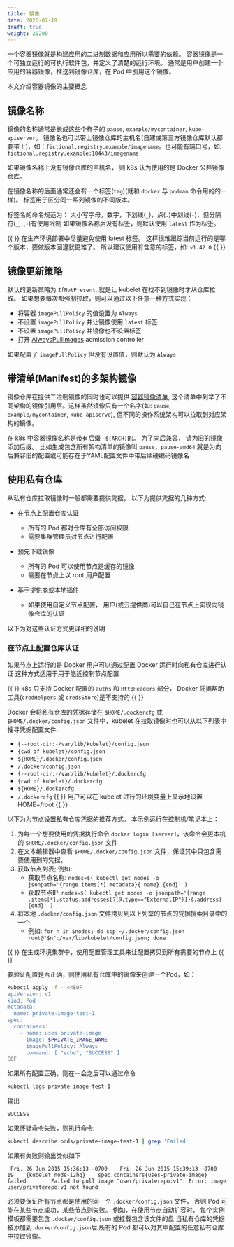 ```yaml
---
title: 镜像
date: 2020-07-19
draft: true
weight: 20200
---
```

<!-- overview -->

一个容器镜像就是构建应用的二进制数据和应用所以需要的依赖。 容器镜像是一个可独立运行的可执行软件包，并定义了清楚的运行环境。
通常是用户创建一个应用的容器镜像，推送到镜像仓库，在 Pod 中引用这个镜像。

本文介绍容器镜像的主要概念
<!-- body -->

## 镜像名称

镜像的名称通常是长成这些个样子的 `pause`, `example/mycontainer`, `kube-apiserver`。 镜像名也可以带上镜像仓库的主机名(自建或第三方镜像仓库默认都要带上)，如：`fictional.registry.example/imagename`。也可能有端口号，如: `fictional.registry.example:10443/imagename`

如果镜像名称上没有镜像仓库的主机名， 则 k8s 认为使用的是 Docker 公共镜像仓库。

在镜像名称的后面通常还会有一个标签(`tag`)(就和 `docker` 与 `podman` 命令用的的一样)。 标签用于区分同一系列镜像的不同版本。

标签名的命名规范为： 大小写字母，数字，下划线(`_`)，点(`.`)中划线(`-`)，但分隔符(`_`,`.`,`-`)有使用限制
如果镜像名称后没有标签，则默认使用 `latest` 作为标签。

{{ <warning> }}
在生产环境部署中尽量避免使用 latest 标签。 这样很难跟踪当前运行的是哪个版本，要做版本回退就更难了。
所以建议使用有含意的标签，如: `v1.42.0`
{{ </warning> }}

## 镜像更新策略

默认的更新策略为 `IfNotPresent`, 就是让 kubelet 在找不到镜像时才从仓库拉取。 如果想要每次都强制拉取，则可以通过以下任意一种方式实现：

- 将容器 `imagePullPolicy` 的值设置为 `Always`
- 不设置 `imagePullPolicy` 并让镜像使用 `latest` 标签
- 不设置 `imagePullPolicy` 并镜像也不设置标签
- 打开  [AlwaysPullImages](../../../5-reference/03-access-authn-authz/04-admission-controllers/#alwayspullimages) admission controller

如果配置了 `imagePullPolicy` 但没有设置值，则默认为 `Always`

## 带清单(Manifest)的多架构镜像

镜像仓库在提供二进制镜像的同时也可以提供 [容器镜像清单](https://github.com/opencontainers/image-spec/blob/master/manifest.md), 这个清单中列举了不同架构的镜像引用层。这样虽然镜像只有一个名字(如: `pause`, `example/mycontainer`, `kube-apiserve`), 但不同的操作系统架构可以拉取到对应架构的镜像。

在 k8s 中容器镜像名称是带有后缀 `-$(ARCH)`的。 为了向后兼容， 请为旧的镜像添加后缀。 比如生成包含所有架构清单的镜像叫 `pause`，`pause-amd64` 就是为向后兼容旧的配置或可能存在于YAML配置文件中带后续硬编码镜像名

## 使用私有仓库

从私有仓库拉取镜像时一般都需要提供凭据。
以下为提供凭据的几种方式:

- 在节点上配置仓库认证
  - 所有的 Pod 都对仓库有全部访问权限
  - 需要集群管理员对节点进行配置
- 预先下载镜像
  - 所有的 Pod 可以使用节点是缓存的镜像
  - 需要在节点上以 root 用户配置

- 基于提供商或本地插件
  - 如果使用自定义节点配置， 用户(或云提供商)可以自己在节点上实现向镜像仓库的认证

以下为对这些认证方式更详细的说明

### 在节点上配置仓库认证

如果节点上运行的是 Docker 用户可以通过配置 Docker 运行时向私有仓库进行认证
这种方式适用于用于能近控制节点配置

{{ <note> }}
k8s 只支持 Docker 配置的 `auths` 和 `HttpHeaders` 部分， Docker 凭据帮助工具(`credHelpers` 或 `credsStore`)是不支持的
{{ </note> }}

Docker 会将私有仓库的凭据存储在 `$HOME/.dockercfg` 或 `$HOME/.docker/config.json` 文件中，kubelet 在拉取镜像时也可以从以下列表中搜寻凭据配置文件:

- `{--root-dir:-/var/lib/kubelet}/config.json`
- `{cwd of kubelet}/config.json`
- `${HOME}/.docker/config.json`
- `/.docker/config.json`
- `{--root-dir:-/var/lib/kubelet}/.dockercfg`
- `{cwd of kubelet}/.dockercfg`
- `${HOME}/.dockercfg`
- `/.dockercfg`
{{ <note> }}
用户可以在 kubelet 进行的环境变量上显示地设置 HOME=/root
{{ </note> }}

以下为为节点设置私有仓库凭据的推荐方式。 本示例运行在控制机/笔记本上：
1. 为每一个想要使用的凭据执行命令 `docker login [server]`，该命令会更本机的 `$HOME/.docker/config.json` 文件
2. 在文本编辑器中查看 `$HOME/.docker/config.json` 文件，保证其中只包含需要使用到的凭据。
3. 获取节点列表; 例如:
    - 获取节点名称: `nodes=$( kubectl get nodes -o jsonpath='{range.items[*].metadata}{.name} {end}' )`
    - 获取节点IP: `nodes=$( kubectl get nodes -o jsonpath='{range .items[*].status.addresses[?(@.type=="ExternalIP")]}{.address} {end}' )`
4. 将本地 `.docker/config.json` 文件拷贝到以上列举的节点的凭据搜索目录中的一个
    - 例如: `for n in $nodes; do scp ~/.docker/config.json root@"$n":/var/lib/kubelet/config.json; done`

{{ <note> }}
在生成环境集群中，使用配置管理工具来让配置拷贝到所有需要的节点上
{{ </note> }}

要验证配置是否正确，则使用私有仓库中的镜像来创建一个Pod，如：
```sh
kubectl apply -f - <<EOF
apiVersion: v1
kind: Pod
metadata:
  name: private-image-test-1
spec:
  containers:
    - name: uses-private-image
      image: $PRIVATE_IMAGE_NAME
      imagePullPolicy: Always
      command: [ "echo", "SUCCESS" ]
EOF
```

如果所有配置正确，则在一会之后可以通过命令
```sh
kubectl logs private-image-test-1
```
输出
```
SUCCESS
```
如果怀疑命令失败，则执行命令:
```sh
kubectl describe pods/private-image-test-1 | grep 'Failed'
```
如果有失败则输出类似如下
```
 Fri, 26 Jun 2015 15:36:13 -0700    Fri, 26 Jun 2015 15:39:13 -0700    19    {kubelet node-i2hq}    spec.containers{uses-private-image}    failed        Failed to pull image "user/privaterepo:v1": Error: image user/privaterepo:v1 not found
```

必须要保证所有节点都是使用的同一个 `.docker/config.json` 文件， 否则 Pod 可能在某些节点成功，某些节点则失败。 例如，在使用节点自动扩容时， 每个实例模板都需要包含 `.docker/config.json` 或挂载包含该文件的盘
当私有仓库的凭据被添加到`.docker/config.json`后 所有的 Pod 都可以对其中配置的任意私有仓库中拉取镜像。
